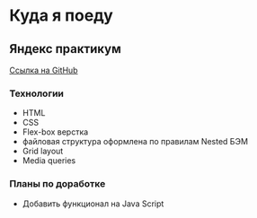 # Куда я поеду
## Яндекс практикум
[Ссылка на GitHub](https://kaygorodcevg.github.io/Where-will-i-go/)

### Технологии

- HTML
- CSS
- Flex-box верстка
- файловая структура оформлена по правилам Nested БЭМ
- Grid layout
- Media queries

### Планы по доработке
- Добавить функционал на Java Script
